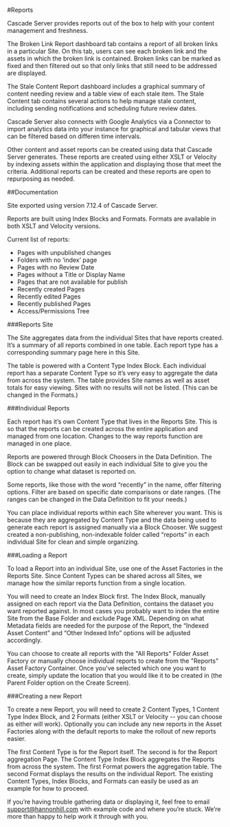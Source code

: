 #Reports

Cascade Server provides reports out of the box to help with your content management and freshness.

The Broken Link Report dashboard tab contains a report of all broken links in a particular Site. On this tab, users can see each broken link and the assets in which the broken link is contained. Broken links can be marked as fixed and then filtered out so that only links that still need to be addressed are displayed.

The Stale Content Report dashboard includes a graphical summary of content needing review and a table view of each stale item. The Stale Content tab contains several actions to help manage stale content, including sending notifications and scheduling future review dates.

Cascade Server also connects with Google Analytics via a Connector to import analytics data into your instance for graphical and tabular views that can be filtered based on differen time intervals.

Other content and asset reports can be created using data that Cascade Server generates. These reports are created using either XSLT or Velocity by indexing assets within the application and displaying those that meet the criteria. Additional reports can be created and these reports are open to repurposing as needed.

##Documentation

Site exported using version 7.12.4 of Cascade Server.

Reports are built using Index Blocks and Formats. Formats are available in both XSLT and Velocity versions.

Current list of reports:
* Pages with unpublished changes
* Folders with no ‘index’ page
* Pages with no Review Date 
* Pages without a Title or Display Name
* Pages that are not available for publish
* Recently created Pages
* Recently edited Pages
* Recently published Pages
* Access/Permissions Tree

###Reports Site

The Site aggregates data from the individual Sites that have reports created. It’s a summary of all reports combined in one table. Each report type has a corresponding summary page here in this Site.

The table is powered with a Content Type Index Block. Each individual report has a separate Content Type so it’s very easy to aggregate the data from across the system. The table provides Site names as well as asset totals for easy viewing. Sites with no results will not be listed. (This can be changed in the Formats.)

###Individual Reports

Each report has it’s own Content Type that lives in the Reports Site. This is so that the reports can be created across the entire application and managed from one location. Changes to the way reports function are managed in one place.

Reports are powered through Block Choosers in the Data Definition. The Block can be swapped out easily in each individual Site to give you the option to change what dataset is reported on.

Some reports, like those with the word “recently” in the name, offer filtering options. Filter are based on specific date comparisons or date ranges. (The ranges can be changed in the Data Definition to fit your needs.)

You can place individual reports within each Site wherever you want. This is because they are aggregated by Content Type and the data being used to generate each report is assigned manually via a Block Chooser. We suggest created a non-publishing, non-indexable folder called “reports” in each individual Site for clean and simple organizing.

###Loading a Report

To load a Report into an individual Site, use one of the Asset Factories in the Reports Site. Since Content Types can be shared across all Sites, we manage how the similar reports function from a single location.

You will need to create an Index Block first. The Index Block, manually assigned on each report via the Data Definition, contains the dataset you want reported against. In most cases you probably want to index the entire Site from the Base Folder and exclude Page XML. Depending on what Metadata fields are needed for the purpose of the Report, the “Indexed Asset Content” and “Other Indexed Info” options will be adjusted accordingly.

You can choose to create all reports with the "All Reports" Folder Asset Factory or manually choose individual reports to create from the "Reports" Asset Factory Container. Once you've selected which one you want to create, simply update the location that you would like it to be created in (the Parent Folder option on the Create Screen).

###Creating a new Report

To create a new Report, you will need to create 2 Content Types, 1 Content Type Index Block, and 2 Formats (either XSLT or Velocity -- you can choose as either will work). Optionally you can include any new reports in the Asset Factories along with the default reports to make the rollout of new reports easier.

The first Content Type is for the Report itself. The second is for the Report aggregation Page. The Content Type Index Block aggregates the Reports from across the system. The first Format powers the aggregation table. The second Format displays the results on the individual Report. The existing Content Types, Index Blocks, and Formats can easily be used as an example for how to proceed.

If you’re having trouble gathering data or displaying it, feel free to email support@hannonhill.com with example code and where you’re stuck. We’re more than happy to help work it through with you.

